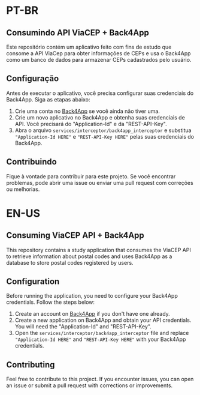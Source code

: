 
# PT-BR

## Consumindo API ViaCEP + Back4App

Este repositório contém um aplicativo feito com fins de estudo que consome a API ViaCep para obter informações de CEPs e usa o Back4App como um banco de dados para armazenar CEPs cadastrados pelo usuário.


## Configuração

Antes de executar o aplicativo, você precisa configurar suas credenciais do Back4App. Siga as etapas abaixo:

1. Crie uma conta no [Back4App](https://www.back4app.com/) se você ainda não tiver uma.
2. Crie um novo aplicativo no Back4App e obtenha suas credenciais de API. Você precisará do "Application-Id" e da "REST-API-Key".
3. Abra o arquivo `services/interceptor/back4app_interceptor` e substitua `"Application-Id HERE"` e `"REST-API-Key HERE"` pelas suas credenciais do Back4App.


## Contribuindo

Fique à vontade para contribuir para este projeto. Se você encontrar problemas, pode abrir uma issue ou enviar uma pull request com correções ou melhorias.


# EN-US

## Consuming ViaCEP API + Back4App

This repository contains a study application that consumes the ViaCEP API to retrieve information about postal codes and uses Back4App as a database to store postal codes registered by users.


## Configuration

Before running the application, you need to configure your Back4App credentials. Follow the steps below:

1. Create an account on [Back4App](https://www.back4app.com/) if you don't have one already.
2. Create a new application on Back4App and obtain your API credentials. You will need the "Application-Id" and "REST-API-Key".
3. Open the `services/interceptor/back4app_interceptor` file and replace `"Application-Id HERE"` and `"REST-API-Key HERE"` with your Back4App credentials.

## Contributing

Feel free to contribute to this project. If you encounter issues, you can open an issue or submit a pull request with corrections or improvements.
